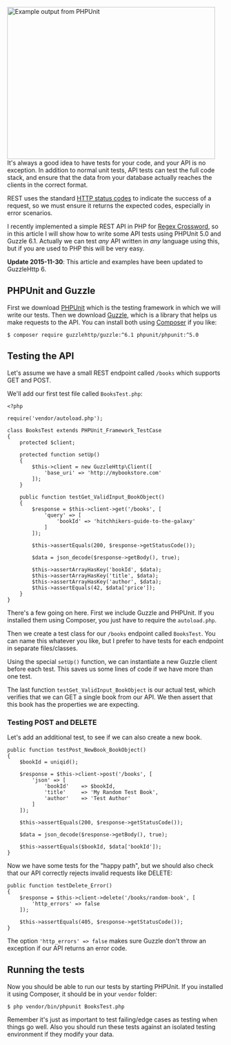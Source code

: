 <img class="floatright" src="/images/blog/testing-your-api-with-phpunit/phpunit.png" srcset="/images/blog/testing-your-api-with-phpunit/phpunit@2x.png 2x" alt="Example output from PHPUnit" height="352" width="482"> It's always a good idea to have tests for your code, and your API is no exception. In addition to normal unit tests, API tests can test the full code stack, and ensure that the data from your database actually reaches the clients in the correct format.

REST uses the standard [HTTP status codes](http://en.wikipedia.org/wiki/List_of_HTTP_status_codes) to indicate the success of a request, so we must ensure it returns the expected codes, especially in error scenarios.

I recently implemented a simple REST API in PHP for [Regex Crossword](https://regexcrossword.com/), so in this article I will show how to write some API tests using PHPUnit 5.0 and Guzzle 6.1. Actually we can test _any_ API written in _any_ language using this, but if you are used to PHP this will be very easy.

<!-- more-->

__Update 2015-11-30__: This article and examples have been updated to GuzzleHttp 6.

## PHPUnit and Guzzle

First we download [PHPUnit](https://phpunit.de/) which is the testing framework in which we will write our tests. Then we download [Guzzle](http://guzzle.readthedocs.org/en/latest/overview.html#installation), which is a library that helps us make requests to the API. You can install both using [Composer](https://getcomposer.org/) if you like:

    $ composer require guzzlehttp/guzzle:^6.1 phpunit/phpunit:^5.0

## Testing the API

Let's assume we have a small REST endpoint called `/books` which supports GET and POST.

We'll add our first test file called `BooksTest.php`:

    <?php

    require('vendor/autoload.php');

    class BooksTest extends PHPUnit_Framework_TestCase
    {
        protected $client;

        protected function setUp()
        {
            $this->client = new GuzzleHttp\Client([
                'base_uri' => 'http://mybookstore.com'
            ]);
        }

        public function testGet_ValidInput_BookObject()
        {
            $response = $this->client->get('/books', [
                'query' => [
                    'bookId' => 'hitchhikers-guide-to-the-galaxy'
                ]
            ]);

            $this->assertEquals(200, $response->getStatusCode());

            $data = json_decode($response->getBody(), true);

            $this->assertArrayHasKey('bookId', $data);
            $this->assertArrayHasKey('title', $data);
            $this->assertArrayHasKey('author', $data);
            $this->assertEquals(42, $data['price']);
        }
    }

There's a few going on here. First we include Guzzle and PHPUnit. If you installed them using Composer, you just have to require the `autoload.php`.

Then we create a test class for our `/books` endpoint called `BooksTest`. You can name this whatever you like, but I prefer to have tests for each endpoint in separate files/classes.

Using the special `setUp()` function, we can instantiate a new Guzzle client before each test. This saves us some lines of code if we have more than one test.

The last function `testGet_ValidInput_BookObject` is our actual test, which verifies that we can GET a single book from our API. We then assert that this book has the properties we are expecting.

### Testing POST and DELETE

Let's add an additional test, to see if we can also create a new book.

    public function testPost_NewBook_BookObject()
    {
        $bookId = uniqid();

        $response = $this->client->post('/books', [
            'json' => [
                'bookId'    => $bookId,
                'title'     => 'My Random Test Book',
                'author'    => 'Test Author'
            ]
        ]);

        $this->assertEquals(200, $response->getStatusCode());

        $data = json_decode($response->getBody(), true);

        $this->assertEquals($bookId, $data['bookId']);
    }

Now we have some tests for the "happy path", but we should also check that our API correctly rejects invalid requests like DELETE:
    
    public function testDelete_Error()
    {
        $response = $this->client->delete('/books/random-book', [
            'http_errors' => false
        ]);
        
        $this->assertEquals(405, $response->getStatusCode());
    }

The option `'http_errors' => false` makes sure Guzzle don't throw an exception if our API returns an error code.

## Running the tests

Now you should be able to run our tests by starting PHPUnit. If you installed it using Composer, it should be in your `vendor` folder:

    $ php vendor/bin/phpunit BooksTest.php

Remember it's just as important to test failing/edge cases as testing when things go well. Also you should run these tests against an isolated testing environment if they modify your data.
